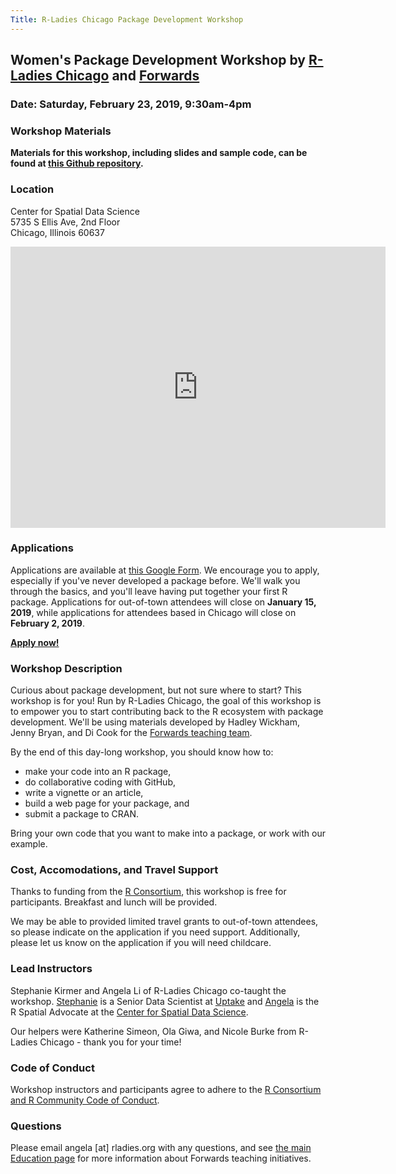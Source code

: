 ```yaml
---
Title: R-Ladies Chicago Package Development Workshop
---
```


## Women's Package Development Workshop by [R-Ladies Chicago](https://rladieschicago.org) and [Forwards](https://forwards.github.io)

### Date: Saturday, February 23, 2019, 9:30am-4pm

### Workshop Materials

**Materials for this workshop, including slides and sample code, can be found at [this Github repository](https://github.com/forwards/workshops/tree/master/Chicago2019).**

### Location

Center for Spatial Data Science  
5735 S Ellis Ave, 2nd Floor  
Chicago, Illinois 60637 

<iframe src="https://www.google.com/maps/embed?pb=!1m18!1m12!1m3!1d2974.7548639089937!2d-87.60317058411151!3d41.79049637886998!2m3!1f0!2f0!3f0!3m2!1i1024!2i768!4f13.1!3m3!1m2!1s0x880e293e7bd41241%3A0x5966b3036fc25171!2sSearle+Chemical+Laboratory%2C+5735+S+Ellis+Ave%2C+Chicago%2C+IL+60637!5e0!3m2!1sen!2sus!4v1544044603496" title="Google map of location" width="600" height="450" frameborder="0" style="border:0" allowfullscreen></iframe>
 
### Applications

Applications are available at [this Google Form](https://docs.google.com/forms/d/1lcmkrKNjLAIGlm0Eeyc3nDGv7FsY6upJYSYWVawX28I). We encourage you to apply, especially if you've never developed a package before. We'll walk you through the basics, and you'll leave having put together your first R package. Applications for out-of-town attendees will close on **January 15, 2019**, while applications for attendees based in Chicago will close on **February 2, 2019**.

[**Apply now!**](https://docs.google.com/forms/d/1lcmkrKNjLAIGlm0Eeyc3nDGv7FsY6upJYSYWVawX28I)

### Workshop Description

Curious about package development, but not sure where to start? This workshop is for you! Run by R-Ladies Chicago, the goal of this workshop is to empower you to start contributing back to the R ecosystem with package development. We'll be using materials developed by Hadley Wickham, Jenny Bryan, and Di Cook for the [Forwards teaching team](https://forwards.github.io/edu/).

By the end of this day-long workshop, you should know how to:

- make your code into an R package, 
- do collaborative coding with GitHub, 
- write a vignette or an article, 
- build a web page for your package, and
- submit a package to CRAN. 

Bring your own code that you want to make into a package, or work with our example. 

### Cost, Accomodations, and Travel Support
Thanks to funding from the <a href="https://www.r-consortium.org/" target="_blank">R Consortium</a>, this workshop is free for participants.  Breakfast and lunch will be provided.  

We may be able to provided limited travel grants to out-of-town attendees, so please indicate on the application if you need support. Additionally, please let us know on the application if you will need childcare.

### Lead Instructors

Stephanie Kirmer and Angela Li of R-Ladies Chicago co-taught the workshop. [Stephanie](https://skirmer.github.io/) is a Senior Data Scientist at [Uptake](https://www.uptake.com/) and [Angela](https://angela-li.github.io/) is the R Spatial Advocate at the [Center for Spatial Data Science](https://spatial.uchicago.edu). 

Our helpers were Katherine Simeon, Ola Giwa, and Nicole Burke from R-Ladies Chicago - thank you for your time!

### Code of Conduct

Workshop instructors and participants agree to adhere to the <a href="https://wiki.r-consortium.org/view/R_Consortium_and_the_R_Community_Code_of_Conduct" target="_blank">R Consortium and R Community Code of Conduct</a>.

### Questions

Please email angela [at] rladies.org with any questions, and see <a href="http://forwards.github.io/edu/" target="_blank">the main Education page</a> for more information about Forwards teaching initiatives.
